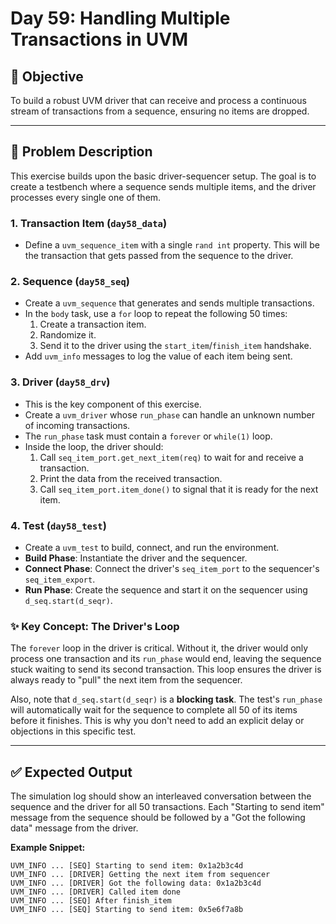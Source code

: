 # Day 59: Handling Multiple Transactions in UVM

## 🎯 Objective

To build a robust UVM driver that can receive and process a continuous stream of transactions from a sequence, ensuring no items are dropped.

---

## 📝 Problem Description

This exercise builds upon the basic driver-sequencer setup. The goal is to create a testbench where a sequence sends multiple items, and the driver processes every single one of them.

### 1. Transaction Item (`day58_data`)

-   Define a `uvm_sequence_item` with a single `rand int` property. This will be the transaction that gets passed from the sequence to the driver.

### 2. Sequence (`day58_seq`)

-   Create a `uvm_sequence` that generates and sends multiple transactions.
-   In the `body` task, use a `for` loop to repeat the following 50 times:
    1.  Create a transaction item.
    2.  Randomize it.
    3.  Send it to the driver using the `start_item`/`finish_item` handshake.
-   Add `uvm_info` messages to log the value of each item being sent.

### 3. Driver (`day58_drv`)

-   This is the key component of this exercise.
-   Create a `uvm_driver` whose `run_phase` can handle an unknown number of incoming transactions.
-   The `run_phase` task must contain a `forever` or `while(1)` loop.
-   Inside the loop, the driver should:
    1.  Call `seq_item_port.get_next_item(req)` to wait for and receive a transaction.
    2.  Print the data from the received transaction.
    3.  Call `seq_item_port.item_done()` to signal that it is ready for the next item.

### 4. Test (`day58_test`)

-   Create a `uvm_test` to build, connect, and run the environment.
-   **Build Phase**: Instantiate the driver and the sequencer.
-   **Connect Phase**: Connect the driver's `seq_item_port` to the sequencer's `seq_item_export`.
-   **Run Phase**: Create the sequence and start it on the sequencer using `d_seq.start(d_seqr)`.

### ✨ Key Concept: The Driver's Loop

The `forever` loop in the driver is critical. Without it, the driver would only process one transaction and its `run_phase` would end, leaving the sequence stuck waiting to send its second transaction. This loop ensures the driver is always ready to "pull" the next item from the sequencer.

Also, note that `d_seq.start(d_seqr)` is a **blocking task**. The test's `run_phase` will automatically wait for the sequence to complete all 50 of its items before it finishes. This is why you don't need to add an explicit delay or objections in this specific test.

---

## ✅ Expected Output

The simulation log should show an interleaved conversation between the sequence and the driver for all 50 transactions. Each "Starting to send item" message from the sequence should be followed by a "Got the following data" message from the driver.

**Example Snippet:**
```output
UVM_INFO ... [SEQ] Starting to send item: 0x1a2b3c4d
UVM_INFO ... [DRIVER] Getting the next item from sequencer
UVM_INFO ... [DRIVER] Got the following data: 0x1a2b3c4d
UVM_INFO ... [DRIVER] Called item done
UVM_INFO ... [SEQ] After finish_item
UVM_INFO ... [SEQ] Starting to send item: 0x5e6f7a8b
```